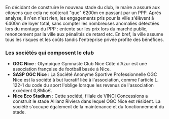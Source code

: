 En décidant de construire le nouveau stade du club, le maire a assuré aux citoyens que cela ne coûterait "que" €200m en passant par un PPP. Après analyse, il n'en n'est rien, les engagements pris pour la ville s'élèvent à  €400m de loyer total, sans compter les nombreuses anomalies détectées lors du montage du PPP : entente sur les prix lors du marché public, renoncement par la ville aux pénalités de retard etc. En bref, la ville assume tous les risques et les coûts tandis l'entreprise privée profite des bénéfices.

### Les sociétés qui composent le club
- **OGC Nice** : Olympique Gymnaste Club Nice Côte d'Azur est une association française de football basée à Nice.
- **SASP OGC Nice** : La Société Anonyme Sportive Professionnelle OGC Nice est la société à but lucratif liée à l'association, comme l'article L. 122-1 du code du sport l'oblige lorsque les revenus de l'association excèdent 0,8Mio€.
- **Nice Eco Stadium** : Cette société, filiale de VINCI Concessions a construit le stade Allianz Riviera dans lequel OGC Nice est résident. La société s'occupe également de la maintenance et du fonctionnement du stade.